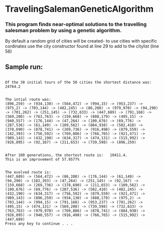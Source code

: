 # TravelingSalemanGeneticAlgorithm

### This program finds near-optimal solutions to the travelling salesman problem by using a genetic algorithm.

By default a random grid of cities will be created- to use cities with specific cordinates use the city constructor found at line 29 to add to the citylist (line 56)


## Sample run:

```

Of the 30 initial tours of the 50 cities the shortest distance was:     24764.2


The intial route was:
(896,259) -> (934,130) -> (564,472) -> (994,15) -> (953,237) -> (975,2) -> (703,144) -> (482,245) -> (86,208) -> (979,970) -> (94,290) -> (701,262) -> (251,145) -> (732,633) -> (447,689) -> (791,168) -> (569,200) -> (763,763) -> (159,668) -> (888,179) -> (495,15) -> (940,557) -> (176,144) -> (47,264) -> (100,676) -> (69,776) -> (287,536) -> (61,149) -> (109,562) -> (884,938) -> (502,410) -> (378,690) -> (878,741) -> (269,736) -> (916,498) -> (879,559) -> (182,393) -> (756,592) -> (769,886) -> (766,765) -> (921,471) -> (989,143) -> (432,190) -> (634,317) -> (474,131) -> (515,992) -> (926,895) -> (92,167) -> (211,653) -> (739,598) -> (896,259)


After 100 generations, the shortest route is:   10411.4.
This is an improvement of 57.9577%


The evolved route is:
(447,689) -> (564,472) -> (86,208) -> (176,144) -> (61,149) -> (94,290) -> (182,393) -> (47,264) -> (251,145) -> (92,167) -> (159,668) -> (269,736) -> (378,690) -> (211,653) -> (109,562) -> (100,676) -> (69,776) -> (287,536) -> (502,410) -> (482,245) -> (432,190) -> (634,317) -> (756,592) -> (879,559) -> (921,471) -> (989,143) -> (896,259) -> (934,130) -> (888,179) -> (975,2) -> (703,144) -> (994,15) -> (791,168) -> (953,237) -> (701,262) -> (495,15) -> (474,131) -> (569,200) -> (739,598) -> (732,633) -> (763,763) -> (979,970) -> (769,886) -> (878,741) -> (884,938) -> (926,895) -> (940,557) -> (916,498) -> (766,765) -> (515,992) -> (447,689)
Press any key to continue . . .

```
